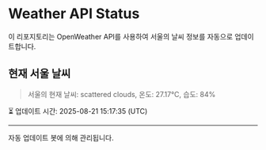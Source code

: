 
# Weather API Status

이 리포지토리는 OpenWeather API를 사용하여 서울의 날씨 정보를 자동으로 업데이트합니다.

## 현재 서울 날씨
> 서울의 현재 날씨: scattered clouds, 온도: 27.17°C, 습도: 84%

⏳ 업데이트 시간: 2025-08-21 15:17:35 (UTC)

---
자동 업데이트 봇에 의해 관리됩니다.
